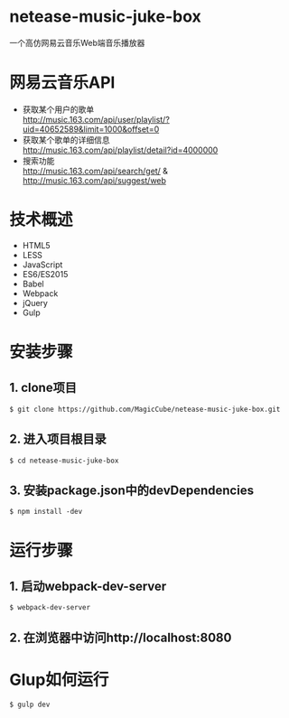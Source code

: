 # netease-music-juke-box

一个高仿网易云音乐Web端音乐播放器

# 网易云音乐API
 - 获取某个用户的歌单    
 http://music.163.com/api/user/playlist/?uid=40652589&limit=1000&offset=0
 - 获取某个歌单的详细信息  
 http://music.163.com/api/playlist/detail?id=4000000
 - 搜索功能     
 http://music.163.com/api/search/get/ & http://music.163.com/api/suggest/web


# 技术概述
 - HTML5
 - LESS
 - JavaScript
 - ES6/ES2015
 - Babel
 - Webpack
 - jQuery
 - Gulp

# 安装步骤
## 1. clone项目
    $ git clone https://github.com/MagicCube/netease-music-juke-box.git
## 2. 进入项目根目录
    $ cd netease-music-juke-box
## 3. 安装package.json中的devDependencies
    $ npm install -dev

# 运行步骤
## 1. 启动webpack-dev-server
    $ webpack-dev-server
## 2. 在浏览器中访问http://localhost:8080

# Glup如何运行
    $ gulp dev
